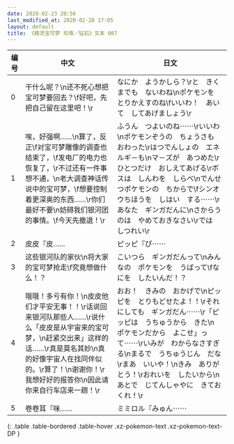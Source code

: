 ```yaml
---
date: 2020-02-23 20:56
last_modified_at: 2020-02-28 17:05
layout: default
title: 《精灵宝可梦 珍珠／钻石》文本 087
---
```

| 编号 | 中文 | 日文 |
| ---- | ---- | ---- |
| 0 | 干什么呢？\n还不死心想把宝可梦要回去？\f好吧，先把自己留在这里吧！\r | なにか　ようかしら？\rと　きくまでも　ないわね\nポケモンを　とりかえすのね\fいいわ！　あいて　してあげましょう\r |
| 1 | 唉，好强啊……\n算了，反正\f对宝可梦雕像的调查也结束了，\f发电厂的电力也恢复了，\r不过还有一件事想不通，\n老大调查神话传说中的宝可梦，\f想要控制着更深奥的东西……\r你们最好不要\n妨碍我们银河团的事情。\f今天先撤退！\r | ふうん　つよいのね⋯⋯\rいいわ\nポケモンぞうの　ちょうさも　おわった\rはつでんしょの　エネルギ－も\nマ－ズが　あつめた\rひとつだけ　おしえてあげる\rボスは　しんわを　しらべ\nでんせつポケモンの　ちからで\fシンオウちほうを　しはい　する⋯⋯\rあなた　ギンガだんに\nさからうのは　やめておきなさい\rでは　しつれい\r |
| 2 | 皮皮『皮…… | ピッピ『ぴ⋯⋯ |
| 3 | 这些银河队的家伙\n将大家的宝可梦抢走\f究竟想做什么！？ | こいつら　ギンガだんって\nみんなの　ポケモンを　うばって\fなにを　したいんだ！？ |
| 4 | 哦哦！多亏有你！\n皮皮他们才平安无事！！\r话说回来银河队那些人……\r说什么「皮皮是从宇宙来的宝可梦，\n赶紧交出来」这样的话……\r真是莫名其妙\n真的好像宇宙人在找同伴似的。\r算了！\n谢谢你！\r我想好好的报答你\n因此请你来自行车店来一趟！\r | おお！　きみの　おかげで\nピッピを　とりもどせたよ！！\rそれにしても　ギンガだん⋯⋯\r「ピッピは　うちゅうから　きた\n　ポケモンだから　よこせ」って⋯⋯\rいみが　わからなさすぎる\nまるで　うちゅうじん　だな\rまあ　いいや！\nきみ　ありがとう！\rおれいを　したいから\nあとで　じてんしゃやに　きておくれ！\r |
| 5 | 卷卷耳『咪…… | ミミロル『みゅん⋯⋯ |
{: .table .table-bordered .table-hover .xz-pokemon-text .xz-pokemon-text-DP }